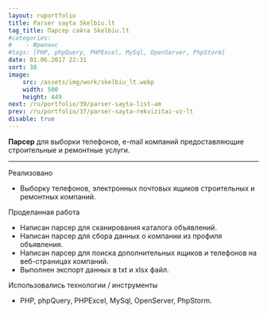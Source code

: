 ```yaml
---
layout: ruportfolio
title: Parser sayta Skelbiu.lt
tag_title: Парсер сайта Skelbiu.lt
#categories:
#    - Фриланс
#tags: [PHP, phpQuery, PHPExcel, MySql, OpenServer, PhpStorm]
date: 01.06.2017 22:31
sort: 38
image: 
    src: /assets/img/work/skelbiu_lt.webp 
    width: 500
    height: 449
next: /ru/portfolio/39/parser-sayta-list-am
prev: /ru/portfolio/37/parser-sayta-rekvizitai-vz-lt
disable: true
---
```


**Парсер** для выборки телефонов, e-mail компаний предоставляющие строительные и ремонтные услуги.

---

Реализовано

* Выборку телефонов, электронных почтовых ящиков строительных и ремонтных компаний.

Проделанная работа

* Написан парсер для сканирования каталога объявлений.
* Написан парсер для сбора данных о компании из профиля объявления.
* Написан парсер для поиска дополнительных ящиков и телефонов на веб-страницах компаний.
* Выполнен экспорт данных в txt и xlsx файл.

Использовались технологии / инструменты

* PHP, phpQuery, PHPExcel, MySql, OpenServer, PhpStorm.
